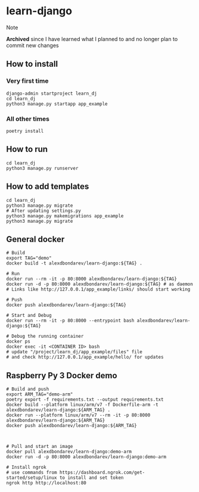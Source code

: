 # learn-django

> [!NOTE]  
> **Archived** since I have learned what I planned to and no longer plan to commit new changes

## How to install
### Very first time
```shell
django-admin startproject learn_dj
cd learn_dj
python3 manage.py startapp app_example
```

### All other times
```shell
poetry install
```

## How to run
```shell
cd learn_dj
python3 manage.py runserver
```

## How to add templates
```shell
cd learn_dj
python3 manage.py migrate
# After updating settings.py
python3 manage.py makemigrations app_example
python3 manage.py migrate
```

## General docker
```shell
# Build
export TAG="demo"
docker build -t alexdbondarev/learn-django:${TAG} .

# Run
docker run --rm -it -p 80:8000 alexdbondarev/learn-django:${TAG}
docker run -d -p 80:8000 alexdbondarev/learn-django:${TAG} # as daemon
# Links like http://127.0.0.1/app_example/links/ should start working

# Push
docker push alexdbondarev/learn-django:${TAG}

# Start and Debug
docker run --rm -it -p 80:8000 --entrypoint bash alexdbondarev/learn-django:${TAG}

# Debug the running container
docker ps
docker exec -it <CONTAINER ID> bash
# update "/project/learn_dj/app_example/files" file 
# and check http://127.0.0.1/app_example/hello/ for updates
```

## Raspberry Py 3 Docker demo
```shell
# Build and push
export ARM_TAG="demo-arm"
poetry export -f requirements.txt --output requirements.txt
docker build --platform linux/arm/v7 -f Dockerfile-arm -t alexdbondarev/learn-django:${ARM_TAG} .
docker run --platform linux/arm/v7 --rm -it -p 80:8000 alexdbondarev/learn-django:${ARM_TAG}
docker push alexdbondarev/learn-django:${ARM_TAG}

 

# Pull and start an image
docker pull alexdbondarev/learn-django:demo-arm
docker run -d -p 80:8000 alexdbondarev/learn-django:demo-arm

# Install ngrok
# use commands from https://dashboard.ngrok.com/get-started/setup/linux to install and set token
ngrok http http://localhost:80
```

